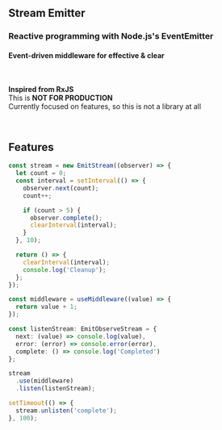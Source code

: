 ## Stream Emitter

### Reactive programming with Node.js's EventEmitter

#### Event-driven middleware for effective & clear  

<br>

**Inspired from RxJS**    
This is **NOT FOR PRODUCTION**  
Currently focused on features, so this is not a library at all  

<br>


## Features

```typescript
const stream = new EmitStream((observer) => {
  let count = 0;
  const interval = setInterval(() => {
    observer.next(count);
    count++;

    if (count > 5) {
      observer.complete();
      clearInterval(interval);
    }
  }, 10);

  return () => {
    clearInterval(interval);
    console.log('Cleanup');
  };
});

const middleware = useMiddleware((value) => {
  return value + 1;
});

const listenStream: EmitObserveStream = {
  next: (value) => console.log(value),
  error: (error) => console.error(error),
  complete: () => console.log('Completed')
};

stream
  .use(middleware)
  .listen(listenStream);

setTimeout(() => {
  stream.unlisten('complete');
}, 100);
```
